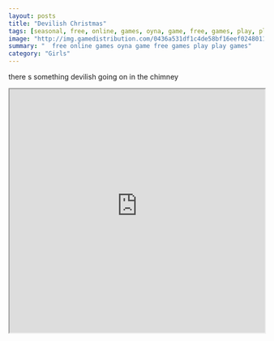 ```yaml
---
layout: posts
title: "Devilish Christmas"
tags: [seasonal, free, online, games, oyna, game, free, games, play, play, games]
image: "http://img.gamedistribution.com/0436a531df1c4de58bf16eef02480111.jpg"
summary: "  free online games oyna game free games play play games"
category: "Girls"
---
```


there s something devilish going on in the chimney

<iframe width="100%" height="480px;" src="http://flash.gamedistribution.com?game=0436a531df1c4de58bf16eef02480111"></iframe>